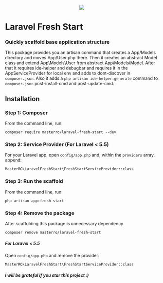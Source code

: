 <p align="center">
    <img src="https://laravel.com/assets/img/components/logo-laravel.svg">
</p>

# Laravel Fresh Start
### Quickly scaffold base application structure

This package provides you an artisan command that creates a App/Models directory and moves App/User.php there. 
Then it creates an abstract Model class and extend App\Models\User from abstract App\Models\Model.
After that it requires ide-helper and debugbar and requires it in the AppServiceProvider for local env and adds to dont-discover in `composer.json`.
Also it adds a `php artisan ide-helper:generate` command to `composer.json` post-install-cmd and post-update-cmd.


## Installation

### Step 1: Composer

From the command line, run:

```
composer require masterro/laravel-fresh-start --dev
```

### Step 2: Service Provider (For Laravel < 5.5)

For your Laravel app, open `config/app.php` and, within the `providers` array, append:

```
MasterRO\LaravelFreshStart\FreshStartServiceProvider::class
```

### Step 3: Run the scaffold
From the command line, run:

```
php artisan app:fresh-start
```


### Step 4: Remove the package
After scaffolding this package is unnecessary dependency 

```
composer remove masterro/laravel-fresh-start
```

##### For Laravel < 5.5 
Open `config/app.php` and remove the provider:

```
MasterRO\LaravelFreshStart\FreshStartServiceProvider::class
```

#### _I will be grateful if you star this project :)_
